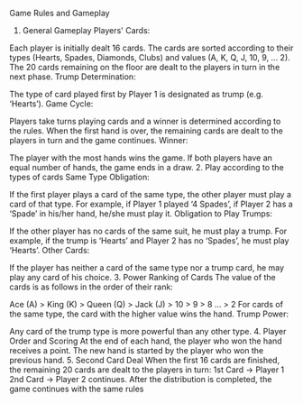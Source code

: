 Game Rules and Gameplay
1. General Gameplay
Players' Cards:

Each player is initially dealt 16 cards.
The cards are sorted according to their types (Hearts, Spades, Diamonds, Clubs) and values (A, K, Q, J, 10, 9, ... 2).
The 20 cards remaining on the floor are dealt to the players in turn in the next phase.
Trump Determination:

The type of card played first by Player 1 is designated as trump (e.g. ‘Hearts’).
Game Cycle:

Players take turns playing cards and a winner is determined according to the rules.
When the first hand is over, the remaining cards are dealt to the players in turn and the game continues.
Winner:

The player with the most hands wins the game. If both players have an equal number of hands, the game ends in a draw.
2. Play according to the types of cards
Same Type Obligation:

If the first player plays a card of the same type, the other player must play a card of that type.
For example, if Player 1 played ‘4 Spades’, if Player 2 has a ‘Spade’ in his/her hand, he/she must play it.
Obligation to Play Trumps:

If the other player has no cards of the same suit, he must play a trump.
For example, if the trump is ‘Hearts’ and Player 2 has no ‘Spades’, he must play ‘Hearts’.
Other Cards:

If the player has neither a card of the same type nor a trump card, he may play any card of his choice.
3. Power Ranking of Cards
The value of the cards is as follows in the order of their rank:

Ace (A) > King (K) > Queen (Q) > Jack (J) > 10 > 9 > 8 ... > 2
For cards of the same type, the card with the higher value wins the hand.
Trump Power:

Any card of the trump type is more powerful than any other type.
4. Player Order and Scoring
At the end of each hand, the player who won the hand receives a point.
The new hand is started by the player who won the previous hand.
5. Second Card Deal
When the first 16 cards are finished, the remaining 20 cards are dealt to the players in turn:
1st Card → Player 1
2nd Card → Player 2 continues.
After the distribution is completed, the game continues with the same rules
